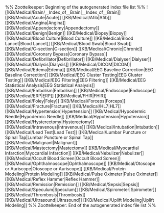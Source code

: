 %% Zoottelkeeper: Beginning of the autogenerated index file list  %%
 ![[KB/Medical/Brain/__Index_of__Brain|__Index_of__Brain]]
 [[KB/Medical/Acute|Acute]]
 [[KB/Medical/Afib|Afib]]
 [[KB/Medical/Angina|Angina]]
 [[KB/Medical/Appendectomy|Appendectomy]]
 [[KB/Medical/Benign|Benign]]
 [[KB/Medical/Biopsy|Biopsy]]
 [[KB/Medical/Blood Culture|Blood Culture]]
 [[KB/Medical/Blood Lancet|Blood Lancet]]
 [[KB/Medical/Blood Swab|Blood Swab]]
 [[KB/Medical/C-section|C-section]]
 [[KB/Medical/Chronic|Chronic]]
 [[KB/Medical/Coronary Bypass|Coronary Bypass]]
 [[KB/Medical/Defibrillator|Defibrillator]]
 [[KB/Medical/Dialyser|Dialyser]]
 [[KB/Medical/Dialysis|Dialysis]]
 [[KB/Medical/DICOM|DICOM]]
 [[KB/Medical/Edema|Edema]]
 [[KB/Medical/EEG Baseline Correction|EEG Baseline Correction]]
 [[KB/Medical/EEG Cluster Testing|EEG Cluster Testing]]
 [[KB/Medical/EEG Filtering|EEG Filtering]]
 [[KB/Medical/EEG Statistical Analysis|EEG Statistical Analysis]]
 [[KB/Medical/Embolism|Embolism]]
 [[KB/Medical/Endoscope|Endoscope]]
 [[KB/Medical/ERP|ERP]]
 [[KB/Medical/FHIR|FHIR]]
 [[KB/Medical/Foley|Foley]]
 [[KB/Medical/Forceps|Forceps]]
 [[KB/Medical/Fracture|Fracture]]
 [[KB/Medical/HL7|HL7]]
 [[KB/Medical/Hypertension|Hypertension]]
 [[KB/Medical/Hypodermic Needle|Hypodermic Needle]]
 [[KB/Medical/Hypotension|Hypotension]]
 [[KB/Medical/Hysterectomy|Hysterectomy]]
 [[KB/Medical/Intravenous|Intravenous]]
 [[KB/Medical/Intubation|Intubation]]
 [[KB/Medical/Lead Test|Lead Test]]
 [[KB/Medical/Lumbar Puncture or Spinal Tap|Lumbar Puncture or Spinal Tap]]
 [[KB/Medical/Malignant|Malignant]]
 [[KB/Medical/Mastectomy|Mastectomy]]
 [[KB/Medical/Myocardial Infarction|Myocardial Infarction]]
 [[KB/Medical/Nebulizer|Nebulizer]]
 [[KB/Medical/Occult Blood Screen|Occult Blood Screen]]
 [[KB/Medical/Ophthalmoscope|Ophthalmoscope]]
 [[KB/Medical/Otoscope or Auriscope|Otoscope or Auriscope]]
 [[KB/Medical/Protein Modeling|Protein Modeling]]
 [[KB/Medical/Pulse Oximeter|Pulse Oximeter]]
 [[KB/Medical/Reflex Hammer|Reflex Hammer]]
 [[KB/Medical/Remission|Remission]]
 [[KB/Medical/Sepsis|Sepsis]]
 [[KB/Medical/Speculum|Speculum]]
 [[KB/Medical/Spirometer|Spirometer]]
 [[KB/Medical/Thrombosis|Thrombosis]]
 [[KB/Medical/Ultrasound|Ultrasound]]
 [[KB/Medical/Uplift Modeling|Uplift Modeling]]
%% Zoottelkeeper: End of the autogenerated index file list  %%
